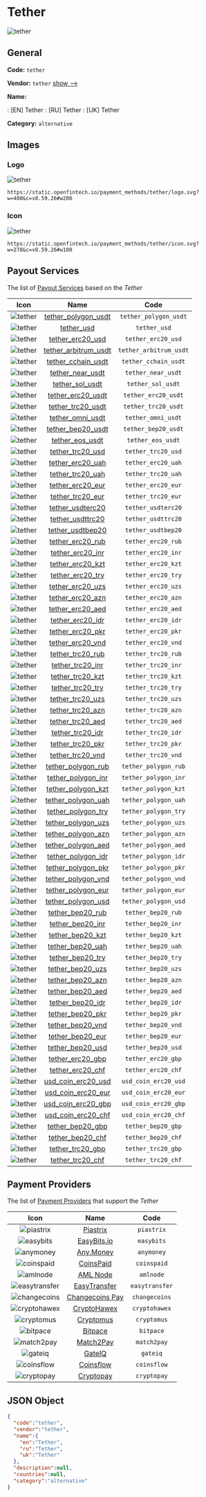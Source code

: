 
# Tether 
![tether](https://static.openfintech.io/payment_methods/tether/logo.svg?w=400&c=v0.59.26#w200)  

## General 
**Code:** `tether` 
 
**Vendor:** `tether` [show -->](/vendors/tether/) 
 
**Name:** 
 
:	[EN] Tether 
:	[RU] Tether 
:	[UK] Tether 
 
**Category:** `alternative` 
 

## Images 

### Logo 
![tether](https://static.openfintech.io/payment_methods/tether/logo.svg?w=400&c=v0.59.26#w200)  

```
https://static.openfintech.io/payment_methods/tether/logo.svg?w=400&c=v0.59.26#w200
```  

### Icon 
![tether](https://static.openfintech.io/payment_methods/tether/icon.svg?w=278&c=v0.59.26#w100)  

```
https://static.openfintech.io/payment_methods/tether/icon.svg?w=278&c=v0.59.26#w100
```  

## Payout Services 
 
The list of [Payout Services](/payout-services/) based on the _Tether_ 

|Icon|Name|Code| 
|:---:|:---:|:---:| 
|![tether](https://static.openfintech.io/payout_methods/tether/icon.svg?w=278&c=v0.59.26#w40) |[tether_polygon_usdt](/payout-services/tether_polygon_usdt/)|`tether_polygon_usdt`| 
|![tether](https://static.openfintech.io/payout_methods/tether/icon.svg?w=278&c=v0.59.26#w40) |[tether_usd](/payout-services/tether_usd/)|`tether_usd`| 
|![tether](https://static.openfintech.io/payout_methods/tether/icon.svg?w=278&c=v0.59.26#w40) |[tether_erc20_usd](/payout-services/tether_erc20_usd/)|`tether_erc20_usd`| 
|![tether](https://static.openfintech.io/payout_methods/tether/icon.svg?w=278&c=v0.59.26#w40) |[tether_arbitrum_usdt](/payout-services/tether_arbitrum_usdt/)|`tether_arbitrum_usdt`| 
|![tether](https://static.openfintech.io/payout_methods/tether/icon.svg?w=278&c=v0.59.26#w40) |[tether_cchain_usdt](/payout-services/tether_cchain_usdt/)|`tether_cchain_usdt`| 
|![tether](https://static.openfintech.io/payout_methods/tether/icon.svg?w=278&c=v0.59.26#w40) |[tether_near_usdt](/payout-services/tether_near_usdt/)|`tether_near_usdt`| 
|![tether](https://static.openfintech.io/payout_methods/tether/icon.svg?w=278&c=v0.59.26#w40) |[tether_sol_usdt](/payout-services/tether_sol_usdt/)|`tether_sol_usdt`| 
|![tether](https://static.openfintech.io/payout_methods/tether/icon.svg?w=278&c=v0.59.26#w40) |[tether_erc20_usdt](/payout-services/tether_erc20_usdt/)|`tether_erc20_usdt`| 
|![tether](https://static.openfintech.io/payout_methods/tether/icon.svg?w=278&c=v0.59.26#w40) |[tether_trc20_usdt](/payout-services/tether_trc20_usdt/)|`tether_trc20_usdt`| 
|![tether](https://static.openfintech.io/payout_methods/tether/icon.svg?w=278&c=v0.59.26#w40) |[tether_omni_usdt](/payout-services/tether_omni_usdt/)|`tether_omni_usdt`| 
|![tether](https://static.openfintech.io/payout_methods/tether/icon.svg?w=278&c=v0.59.26#w40) |[tether_bep20_usdt](/payout-services/tether_bep20_usdt/)|`tether_bep20_usdt`| 
|![tether](https://static.openfintech.io/payout_methods/tether/icon.svg?w=278&c=v0.59.26#w40) |[tether_eos_usdt](/payout-services/tether_eos_usdt/)|`tether_eos_usdt`| 
|![tether](https://static.openfintech.io/payout_methods/tether/icon.svg?w=278&c=v0.59.26#w40) |[tether_trc20_usd](/payout-services/tether_trc20_usd/)|`tether_trc20_usd`| 
|![tether](https://static.openfintech.io/payout_methods/tether/icon.svg?w=278&c=v0.59.26#w40) |[tether_erc20_uah](/payout-services/tether_erc20_uah/)|`tether_erc20_uah`| 
|![tether](https://static.openfintech.io/payout_methods/tether/icon.svg?w=278&c=v0.59.26#w40) |[tether_trc20_uah](/payout-services/tether_trc20_uah/)|`tether_trc20_uah`| 
|![tether](https://static.openfintech.io/payout_methods/tether/icon.svg?w=278&c=v0.59.26#w40) |[tether_erc20_eur](/payout-services/tether_erc20_eur/)|`tether_erc20_eur`| 
|![tether](https://static.openfintech.io/payout_methods/tether/icon.svg?w=278&c=v0.59.26#w40) |[tether_trc20_eur](/payout-services/tether_trc20_eur/)|`tether_trc20_eur`| 
|![tether](https://static.openfintech.io/payout_methods/tether/icon.svg?w=278&c=v0.59.26#w40) |[tether_usdterc20](/payout-services/tether_usdterc20/)|`tether_usdterc20`| 
|![tether](https://static.openfintech.io/payout_methods/tether/icon.svg?w=278&c=v0.59.26#w40) |[tether_usdttrc20](/payout-services/tether_usdttrc20/)|`tether_usdttrc20`| 
|![tether](https://static.openfintech.io/payout_methods/tether/icon.svg?w=278&c=v0.59.26#w40) |[tether_usdtbep20](/payout-services/tether_usdtbep20/)|`tether_usdtbep20`| 
|![tether](https://static.openfintech.io/payout_methods/tether/icon.svg?w=278&c=v0.59.26#w40) |[tether_erc20_rub](/payout-services/tether_erc20_rub/)|`tether_erc20_rub`| 
|![tether](https://static.openfintech.io/payout_methods/tether/icon.svg?w=278&c=v0.59.26#w40) |[tether_erc20_inr](/payout-services/tether_erc20_inr/)|`tether_erc20_inr`| 
|![tether](https://static.openfintech.io/payout_methods/tether/icon.svg?w=278&c=v0.59.26#w40) |[tether_erc20_kzt](/payout-services/tether_erc20_kzt/)|`tether_erc20_kzt`| 
|![tether](https://static.openfintech.io/payout_methods/tether/icon.svg?w=278&c=v0.59.26#w40) |[tether_erc20_try](/payout-services/tether_erc20_try/)|`tether_erc20_try`| 
|![tether](https://static.openfintech.io/payout_methods/tether/icon.svg?w=278&c=v0.59.26#w40) |[tether_erc20_uzs](/payout-services/tether_erc20_uzs/)|`tether_erc20_uzs`| 
|![tether](https://static.openfintech.io/payout_methods/tether/icon.svg?w=278&c=v0.59.26#w40) |[tether_erc20_azn](/payout-services/tether_erc20_azn/)|`tether_erc20_azn`| 
|![tether](https://static.openfintech.io/payout_methods/tether/icon.svg?w=278&c=v0.59.26#w40) |[tether_erc20_aed](/payout-services/tether_erc20_aed/)|`tether_erc20_aed`| 
|![tether](https://static.openfintech.io/payout_methods/tether/icon.svg?w=278&c=v0.59.26#w40) |[tether_erc20_idr](/payout-services/tether_erc20_idr/)|`tether_erc20_idr`| 
|![tether](https://static.openfintech.io/payout_methods/tether/icon.svg?w=278&c=v0.59.26#w40) |[tether_erc20_pkr](/payout-services/tether_erc20_pkr/)|`tether_erc20_pkr`| 
|![tether](https://static.openfintech.io/payout_methods/tether/icon.svg?w=278&c=v0.59.26#w40) |[tether_erc20_vnd](/payout-services/tether_erc20_vnd/)|`tether_erc20_vnd`| 
|![tether](https://static.openfintech.io/payout_methods/tether/icon.svg?w=278&c=v0.59.26#w40) |[tether_trc20_rub](/payout-services/tether_trc20_rub/)|`tether_trc20_rub`| 
|![tether](https://static.openfintech.io/payout_methods/tether/icon.svg?w=278&c=v0.59.26#w40) |[tether_trc20_inr](/payout-services/tether_trc20_inr/)|`tether_trc20_inr`| 
|![tether](https://static.openfintech.io/payout_methods/tether/icon.svg?w=278&c=v0.59.26#w40) |[tether_trc20_kzt](/payout-services/tether_trc20_kzt/)|`tether_trc20_kzt`| 
|![tether](https://static.openfintech.io/payout_methods/tether/icon.svg?w=278&c=v0.59.26#w40) |[tether_trc20_try](/payout-services/tether_trc20_try/)|`tether_trc20_try`| 
|![tether](https://static.openfintech.io/payout_methods/tether/icon.svg?w=278&c=v0.59.26#w40) |[tether_trc20_uzs](/payout-services/tether_trc20_uzs/)|`tether_trc20_uzs`| 
|![tether](https://static.openfintech.io/payout_methods/tether/icon.svg?w=278&c=v0.59.26#w40) |[tether_trc20_azn](/payout-services/tether_trc20_azn/)|`tether_trc20_azn`| 
|![tether](https://static.openfintech.io/payout_methods/tether/icon.svg?w=278&c=v0.59.26#w40) |[tether_trc20_aed](/payout-services/tether_trc20_aed/)|`tether_trc20_aed`| 
|![tether](https://static.openfintech.io/payout_methods/tether/icon.svg?w=278&c=v0.59.26#w40) |[tether_trc20_idr](/payout-services/tether_trc20_idr/)|`tether_trc20_idr`| 
|![tether](https://static.openfintech.io/payout_methods/tether/icon.svg?w=278&c=v0.59.26#w40) |[tether_trc20_pkr](/payout-services/tether_trc20_pkr/)|`tether_trc20_pkr`| 
|![tether](https://static.openfintech.io/payout_methods/tether/icon.svg?w=278&c=v0.59.26#w40) |[tether_trc20_vnd](/payout-services/tether_trc20_vnd/)|`tether_trc20_vnd`| 
|![tether](https://static.openfintech.io/payout_methods/tether/icon.svg?w=278&c=v0.59.26#w40) |[tether_polygon_rub](/payout-services/tether_polygon_rub/)|`tether_polygon_rub`| 
|![tether](https://static.openfintech.io/payout_methods/tether/icon.svg?w=278&c=v0.59.26#w40) |[tether_polygon_inr](/payout-services/tether_polygon_inr/)|`tether_polygon_inr`| 
|![tether](https://static.openfintech.io/payout_methods/tether/icon.svg?w=278&c=v0.59.26#w40) |[tether_polygon_kzt](/payout-services/tether_polygon_kzt/)|`tether_polygon_kzt`| 
|![tether](https://static.openfintech.io/payout_methods/tether/icon.svg?w=278&c=v0.59.26#w40) |[tether_polygon_uah](/payout-services/tether_polygon_uah/)|`tether_polygon_uah`| 
|![tether](https://static.openfintech.io/payout_methods/tether/icon.svg?w=278&c=v0.59.26#w40) |[tether_polygon_try](/payout-services/tether_polygon_try/)|`tether_polygon_try`| 
|![tether](https://static.openfintech.io/payout_methods/tether/icon.svg?w=278&c=v0.59.26#w40) |[tether_polygon_uzs](/payout-services/tether_polygon_uzs/)|`tether_polygon_uzs`| 
|![tether](https://static.openfintech.io/payout_methods/tether/icon.svg?w=278&c=v0.59.26#w40) |[tether_polygon_azn](/payout-services/tether_polygon_azn/)|`tether_polygon_azn`| 
|![tether](https://static.openfintech.io/payout_methods/tether/icon.svg?w=278&c=v0.59.26#w40) |[tether_polygon_aed](/payout-services/tether_polygon_aed/)|`tether_polygon_aed`| 
|![tether](https://static.openfintech.io/payout_methods/tether/icon.svg?w=278&c=v0.59.26#w40) |[tether_polygon_idr](/payout-services/tether_polygon_idr/)|`tether_polygon_idr`| 
|![tether](https://static.openfintech.io/payout_methods/tether/icon.svg?w=278&c=v0.59.26#w40) |[tether_polygon_pkr](/payout-services/tether_polygon_pkr/)|`tether_polygon_pkr`| 
|![tether](https://static.openfintech.io/payout_methods/tether/icon.svg?w=278&c=v0.59.26#w40) |[tether_polygon_vnd](/payout-services/tether_polygon_vnd/)|`tether_polygon_vnd`| 
|![tether](https://static.openfintech.io/payout_methods/tether/icon.svg?w=278&c=v0.59.26#w40) |[tether_polygon_eur](/payout-services/tether_polygon_eur/)|`tether_polygon_eur`| 
|![tether](https://static.openfintech.io/payout_methods/tether/icon.svg?w=278&c=v0.59.26#w40) |[tether_polygon_usd](/payout-services/tether_polygon_usd/)|`tether_polygon_usd`| 
|![tether](https://static.openfintech.io/payout_methods/tether/icon.svg?w=278&c=v0.59.26#w40) |[tether_bep20_rub](/payout-services/tether_bep20_rub/)|`tether_bep20_rub`| 
|![tether](https://static.openfintech.io/payout_methods/tether/icon.svg?w=278&c=v0.59.26#w40) |[tether_bep20_inr](/payout-services/tether_bep20_inr/)|`tether_bep20_inr`| 
|![tether](https://static.openfintech.io/payout_methods/tether/icon.svg?w=278&c=v0.59.26#w40) |[tether_bep20_kzt](/payout-services/tether_bep20_kzt/)|`tether_bep20_kzt`| 
|![tether](https://static.openfintech.io/payout_methods/tether/icon.svg?w=278&c=v0.59.26#w40) |[tether_bep20_uah](/payout-services/tether_bep20_uah/)|`tether_bep20_uah`| 
|![tether](https://static.openfintech.io/payout_methods/tether/icon.svg?w=278&c=v0.59.26#w40) |[tether_bep20_try](/payout-services/tether_bep20_try/)|`tether_bep20_try`| 
|![tether](https://static.openfintech.io/payout_methods/tether/icon.svg?w=278&c=v0.59.26#w40) |[tether_bep20_uzs](/payout-services/tether_bep20_uzs/)|`tether_bep20_uzs`| 
|![tether](https://static.openfintech.io/payout_methods/tether/icon.svg?w=278&c=v0.59.26#w40) |[tether_bep20_azn](/payout-services/tether_bep20_azn/)|`tether_bep20_azn`| 
|![tether](https://static.openfintech.io/payout_methods/tether/icon.svg?w=278&c=v0.59.26#w40) |[tether_bep20_aed](/payout-services/tether_bep20_aed/)|`tether_bep20_aed`| 
|![tether](https://static.openfintech.io/payout_methods/tether/icon.svg?w=278&c=v0.59.26#w40) |[tether_bep20_idr](/payout-services/tether_bep20_idr/)|`tether_bep20_idr`| 
|![tether](https://static.openfintech.io/payout_methods/tether/icon.svg?w=278&c=v0.59.26#w40) |[tether_bep20_pkr](/payout-services/tether_bep20_pkr/)|`tether_bep20_pkr`| 
|![tether](https://static.openfintech.io/payout_methods/tether/icon.svg?w=278&c=v0.59.26#w40) |[tether_bep20_vnd](/payout-services/tether_bep20_vnd/)|`tether_bep20_vnd`| 
|![tether](https://static.openfintech.io/payout_methods/tether/icon.svg?w=278&c=v0.59.26#w40) |[tether_bep20_eur](/payout-services/tether_bep20_eur/)|`tether_bep20_eur`| 
|![tether](https://static.openfintech.io/payout_methods/tether/icon.svg?w=278&c=v0.59.26#w40) |[tether_bep20_usd](/payout-services/tether_bep20_usd/)|`tether_bep20_usd`| 
|![tether](https://static.openfintech.io/payout_methods/tether/icon.svg?w=278&c=v0.59.26#w40) |[tether_erc20_gbp](/payout-services/tether_erc20_gbp/)|`tether_erc20_gbp`| 
|![tether](https://static.openfintech.io/payout_methods/tether/icon.svg?w=278&c=v0.59.26#w40) |[tether_erc20_chf](/payout-services/tether_erc20_chf/)|`tether_erc20_chf`| 
|![tether](https://static.openfintech.io/payout_methods/tether/icon.svg?w=278&c=v0.59.26#w40) |[usd_coin_erc20_usd](/payout-services/usd_coin_erc20_usd/)|`usd_coin_erc20_usd`| 
|![tether](https://static.openfintech.io/payout_methods/tether/icon.svg?w=278&c=v0.59.26#w40) |[usd_coin_erc20_eur](/payout-services/usd_coin_erc20_eur/)|`usd_coin_erc20_eur`| 
|![tether](https://static.openfintech.io/payout_methods/tether/icon.svg?w=278&c=v0.59.26#w40) |[usd_coin_erc20_gbp](/payout-services/usd_coin_erc20_gbp/)|`usd_coin_erc20_gbp`| 
|![tether](https://static.openfintech.io/payout_methods/tether/icon.svg?w=278&c=v0.59.26#w40) |[usd_coin_erc20_chf](/payout-services/usd_coin_erc20_chf/)|`usd_coin_erc20_chf`| 
|![tether](https://static.openfintech.io/payout_methods/tether/icon.svg?w=278&c=v0.59.26#w40) |[tether_bep20_gbp](/payout-services/tether_bep20_gbp/)|`tether_bep20_gbp`| 
|![tether](https://static.openfintech.io/payout_methods/tether/icon.svg?w=278&c=v0.59.26#w40) |[tether_bep20_chf](/payout-services/tether_bep20_chf/)|`tether_bep20_chf`| 
|![tether](https://static.openfintech.io/payout_methods/tether/icon.svg?w=278&c=v0.59.26#w40) |[tether_trc20_gbp](/payout-services/tether_trc20_gbp/)|`tether_trc20_gbp`| 
|![tether](https://static.openfintech.io/payout_methods/tether/icon.svg?w=278&c=v0.59.26#w40) |[tether_trc20_chf](/payout-services/tether_trc20_chf/)|`tether_trc20_chf`| 
 

## Payment Providers 
 
The list of [Payment Providers](/payment-providers/) that support the _Tether_ 

|Icon|Name|Code| 
|:---:|:---:|:---:| 
|![piastrix](https://static.openfintech.io/payment_providers/piastrix/icon.svg?w=278&c=v0.59.26#w100) |[Piastrix](/payment-providers/piastrix/)|`piastrix`| 
|![easybits](https://static.openfintech.io/payment_providers/easybits/icon.svg?w=278&c=v0.59.26#w100) |[EasyBits.io](/payment-providers/easybits/)|`easybits`| 
|![anymoney](https://static.openfintech.io/payment_providers/anymoney/icon.svg?w=278&c=v0.59.26#w100) |[Any.Money](/payment-providers/anymoney/)|`anymoney`| 
|![coinspaid](https://static.openfintech.io/payment_providers/coinspaid/icon.png?w=278&c=v0.59.26#w100) |[CoinsPaid](/payment-providers/coinspaid/)|`coinspaid`| 
|![amlnode](https://static.openfintech.io/payment_providers/amlnode/icon.png?w=278&c=v0.59.26#w100) |[AML Node](/payment-providers/amlnode/)|`amlnode`| 
|![easytransfer](https://static.openfintech.io/payment_providers/easytransfer/icon.svg?w=278&c=v0.59.26#w100) |[EasyTransfer](/payment-providers/easytransfer/)|`easytransfer`| 
|![changecoins](https://static.openfintech.io/payment_providers/changecoins/icon.png?w=278&c=v0.59.26#w100) |[Сhangecoins Pay](/payment-providers/changecoins/)|`changecoins`| 
|![cryptohawex](https://static.openfintech.io/payment_providers/cryptohawex/icon.svg?w=278&c=v0.59.26#w100) |[CryptoHawex](/payment-providers/cryptohawex/)|`cryptohawex`| 
|![cryptomus](https://static.openfintech.io/payment_providers/cryptomus/icon.svg?w=278&c=v0.59.26#w100) |[Cryptomus](/payment-providers/cryptomus/)|`cryptomus`| 
|![bitpace](https://static.openfintech.io/payment_providers/bitpace/icon.png?w=278&c=v0.59.26#w100) |[Bitpace](/payment-providers/bitpace/)|`bitpace`| 
|![match2pay](https://static.openfintech.io/payment_providers/match2pay/icon.png?w=278&c=v0.59.26#w100) |[Match2Pay](/payment-providers/match2pay/)|`match2pay`| 
|![gateiq](https://static.openfintech.io/payment_providers/gateiq/icon.svg?w=278&c=v0.59.26#w100) |[GateIQ](/payment-providers/gateiq/)|`gateiq`| 
|![coinsflow](https://static.openfintech.io/payment_providers/coinsflow/icon.png?w=278&c=v0.59.26#w100) |[Coinsflow](/payment-providers/coinsflow/)|`coinsflow`| 
|![cryptopay](https://static.openfintech.io/payment_providers/cryptopay/icon.svg?w=278&c=v0.59.26#w100) |[Cryptopay](/payment-providers/cryptopay/)|`cryptopay`| 
 

## JSON Object 

```json
{
  "code":"tether",
  "vendor":"tether",
  "name":{
    "en":"Tether",
    "ru":"Tether",
    "uk":"Tether"
  },
  "description":null,
  "countries":null,
  "category":"alternative"
}
```  
